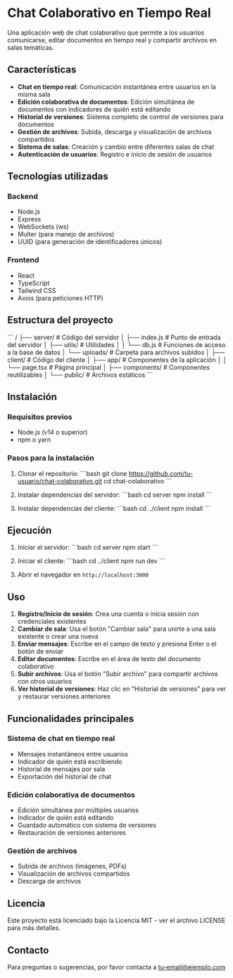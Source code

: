 # Chat Colaborativo en Tiempo Real

Una aplicación web de chat colaborativo que permite a los usuarios comunicarse, editar documentos en tiempo real y compartir archivos en salas temáticas.

## Características

- **Chat en tiempo real**: Comunicación instantánea entre usuarios en la misma sala
- **Edición colaborativa de documentos**: Edición simultánea de documentos con indicadores de quién está editando
- **Historial de versiones**: Sistema completo de control de versiones para documentos
- **Gestión de archivos**: Subida, descarga y visualización de archivos compartidos
- **Sistema de salas**: Creación y cambio entre diferentes salas de chat
- **Autenticación de usuarios**: Registro e inicio de sesión de usuarios

## Tecnologías utilizadas

### Backend
- Node.js
- Express
- WebSockets (ws)
- Multer (para manejo de archivos)
- UUID (para generación de identificadores únicos)

### Frontend
- React
- TypeScript
- Tailwind CSS
- Axios (para peticiones HTTP)

## Estructura del proyecto

\`\`\`
/
├── server/              # Código del servidor
│   ├── index.js         # Punto de entrada del servidor
│   ├── utils/           # Utilidades
│   │   └── db.js        # Funciones de acceso a la base de datos
│   └── uploads/         # Carpeta para archivos subidos
│
├── client/              # Código del cliente
│   ├── app/             # Componentes de la aplicación
│   │   └── page.tsx     # Página principal
│   ├── components/      # Componentes reutilizables
│   └── public/          # Archivos estáticos
\`\`\`

## Instalación

### Requisitos previos
- Node.js (v14 o superior)
- npm o yarn

### Pasos para la instalación

1. Clonar el repositorio:
\`\`\`bash
git clone https://github.com/tu-usuario/chat-colaborativo.git
cd chat-colaborativo
\`\`\`

2. Instalar dependencias del servidor:
\`\`\`bash
cd server
npm install
\`\`\`

3. Instalar dependencias del cliente:
\`\`\`bash
cd ../client
npm install
\`\`\`

## Ejecución

1. Iniciar el servidor:
\`\`\`bash
cd server
npm start
\`\`\`

2. Iniciar el cliente:
\`\`\`bash
cd ../client
npm run dev
\`\`\`

3. Abrir el navegador en `http://localhost:3000`

## Uso

1. **Registro/Inicio de sesión**: Crea una cuenta o inicia sesión con credenciales existentes
2. **Cambiar de sala**: Usa el botón "Cambiar sala" para unirte a una sala existente o crear una nueva
3. **Enviar mensajes**: Escribe en el campo de texto y presiona Enter o el botón de enviar
4. **Editar documentos**: Escribe en el área de texto del documento colaborativo
5. **Subir archivos**: Usa el botón "Subir archivo" para compartir archivos con otros usuarios
6. **Ver historial de versiones**: Haz clic en "Historial de versiones" para ver y restaurar versiones anteriores

## Funcionalidades principales

### Sistema de chat en tiempo real
- Mensajes instantáneos entre usuarios
- Indicador de quién está escribiendo
- Historial de mensajes por sala
- Exportación del historial de chat

### Edición colaborativa de documentos
- Edición simultánea por múltiples usuarios
- Indicador de quién está editando
- Guardado automático con sistema de versiones
- Restauración de versiones anteriores

### Gestión de archivos
- Subida de archivos (imágenes, PDFs)
- Visualización de archivos compartidos
- Descarga de archivos

## Licencia

Este proyecto está licenciado bajo la Licencia MIT - ver el archivo LICENSE para más detalles.

## Contacto

Para preguntas o sugerencias, por favor contacta a [tu-email@ejemplo.com](mailto:tu-email@ejemplo.com)
